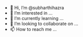 - 👋 Hi, I’m @subharthihazra
- 👀 I’m interested in ...
- 🌱 I’m currently learning ...
- 💞️ I’m looking to collaborate on ...
- 📫 How to reach me ...

<!---
subharthihazra/subharthihazra is a ✨ special ✨ repository because its `README.md` (this file) appears on your GitHub profile.
You can click the Preview link to take a look at your changes.
--->
